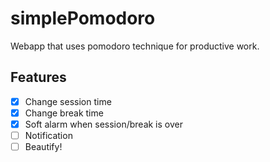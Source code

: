 # simplePomodoro
Webapp that uses pomodoro technique for productive work.

## Features
- [x] Change session time
- [x] Change break time
- [x] Soft alarm when session/break is over
- [ ] Notification
- [ ] Beautify!
